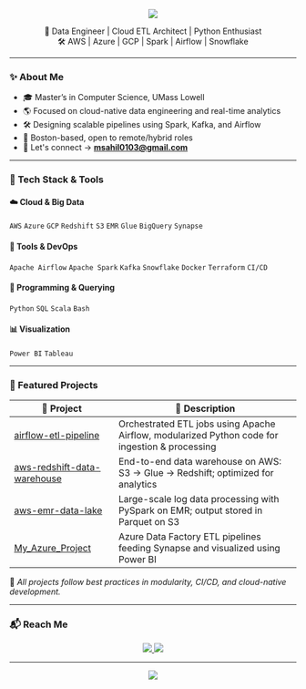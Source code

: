 <!-- SAHIL's Unique GitHub Profile README -->

<p align="center">
  <img src="https://capsule-render.vercel.app/api?type=waving&color=0:00ADB5,100:393E46&height=200&section=header&text=Sahil%20Munjuluri&fontSize=45&fontAlign=50&fontColor=ffffff" />
</p>

<p align="center">
  🎯 Data Engineer | Cloud ETL Architect | Python Enthusiast  
  <br>
  🛠️ AWS | Azure | GCP | Spark | Airflow | Snowflake
</p>

---

### ✨ About Me

- 🎓 Master’s in Computer Science, UMass Lowell  
- 🌎 Focused on cloud-native data engineering and real-time analytics  
- 🛠️ Designing scalable pipelines using Spark, Kafka, and Airflow  
- 📍 Boston-based, open to remote/hybrid roles  
- 💬 Let's connect → **msahil0103@gmail.com**

---

### 🚀 Tech Stack & Tools

#### ☁️ Cloud & Big Data  
`AWS` `Azure` `GCP` `Redshift` `S3` `EMR` `Glue` `BigQuery` `Synapse`

#### 🔧 Tools & DevOps  
`Apache Airflow` `Apache Spark` `Kafka` `Snowflake` `Docker` `Terraform` `CI/CD`

#### 🧠 Programming & Querying  
`Python` `SQL` `Scala` `Bash`

#### 📊 Visualization  
`Power BI` `Tableau`

---

### 🧩 Featured Projects

| 💼 Project | 🔎 Description |
|-----------|----------------|
| [airflow-etl-pipeline](https://github.com/sahilmunjuluri/airflow-etl-pipeline) | Orchestrated ETL jobs using Apache Airflow, modularized Python code for ingestion & processing |
| [aws-redshift-data-warehouse](https://github.com/sahilmunjuluri/aws-redshift-data-warehouse) | End-to-end data warehouse on AWS: S3 → Glue → Redshift; optimized for analytics |
| [aws-emr-data-lake](https://github.com/sahilmunjuluri/aws-emr-data-lake) | Large-scale log data processing with PySpark on EMR; output stored in Parquet on S3 |
| [My_Azure_Project](https://github.com/sahilmunjuluri/My_Azure_Project) | Azure Data Factory ETL pipelines feeding Synapse and visualized using Power BI |

📌 *All projects follow best practices in modularity, CI/CD, and cloud-native development.*

---

### 📬 Reach Me

<p align="center">
  <a href="mailto:msahil0103@gmail.com">
    <img src="https://img.shields.io/badge/Gmail-msahil0103@gmail.com-D14836?style=for-the-badge&logo=gmail&logoColor=white" />
  </a>
  <a href="https://www.linkedin.com/in/sahil-munjuluri">
    <img src="https://img.shields.io/badge/LinkedIn-Connect-blue?style=for-the-badge&logo=linkedin&logoColor=white" />
  </a>
</p>

---

<p align="center">
  <img src="https://capsule-render.vercel.app/api?type=waving&color=0:00ADB5,100:393E46&height=150&section=footer" />
</p>
